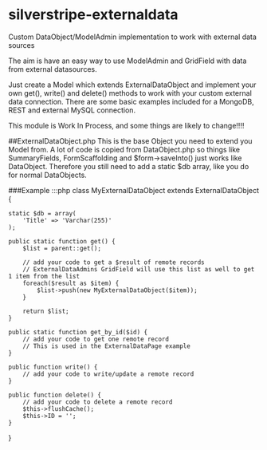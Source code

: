 silverstripe-externaldata
=========================

Custom DataObject/ModelAdmin implementation to work with external data sources

The aim is have an easy way to use ModelAdmin and GridField with data from external datasources.

Just create a Model which extends ExternalDataObject and implement your own get(), write() and delete() methods to work with your custom external data connection.
There are some basic examples included for a MongoDB, REST and external MySQL connection.

This module is Work In Process, and some things are likely to change!!!!

##ExternalDataObject.php
This is the base Object you need to extend you Model from.
A lot of code is copied from DataObject.php so things like SummaryFields, FormScaffolding and $form->saveInto() just works like DataObject.
Therefore you still need to add a static $db array, like you do for normal DataObjects.

###Example
  :::php
  class MyExternalDataObject extends ExternalDataObject {
	
  	static $db = array(
  		'Title'	=> 'Varchar(255)'
  	);
  	
  	public static function get() {
  		$list = parent::get();
  		
  		// add your code to get a $result of remote records
  		// ExternalDataAdmins GridField will use this list as well to get 1 item from the list
  		foreach($result as $item) {
  			$list->push(new MyExternalDataObject($item));
  		}
  		
  		return $list;	
  	}
  	
  	public static function get_by_id($id) {
  		// add your code to get one remote record
  		// This is used in the ExternalDataPage example	
  	}
  	
  	public function write() {
  		// add your code to write/update a remote record
  	}
  	
  	public function delete() {
  		// add your code to delete a remote record
  		$this->flushCache();
  		$this->ID = '';
  	}
  }
  
  
